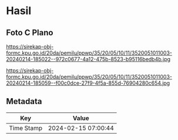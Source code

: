 # Hasil

## Foto C Plano

https://sirekap-obj-formc.kpu.go.id/20da/pemilu/ppwp/35/20/05/10/11/3520051011003-20240214-185022--972c0677-4a12-475b-8523-b95116bedb4b.jpg

https://sirekap-obj-formc.kpu.go.id/20da/pemilu/ppwp/35/20/05/10/11/3520051011003-20240214-185059--f00c0dce-27f9-4f5a-855d-76904280c654.jpg


## Metadata

| Key        | Value               |
| ---------- | ------------------- |
| Time Stamp | 2024-02-15 07:00:44 |



